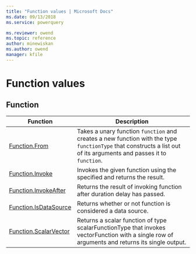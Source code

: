 ```yaml
---
title: "Function values | Microsoft Docs"
ms.date: 09/13/2018
ms.service: powerquery

ms.reviewer: owend
ms.topic: reference
author: minewiskan
ms.author: owend
manager: kfile
---
```

# Function values
 
  
## <a name="__toc360789887"></a>Function  
  
|Function|Description|  
|------------|---------------|  
| [Function.From](function-from.md) | Takes a unary function `function` and creates a new function with the type `functionType` that constructs a list out of its arguments and passes it to `function`. |
|[Function.Invoke](function-invoke.md)|Invokes the given function using the specified and returns the result.|  
|[Function.InvokeAfter](function-invokeafter.md)|Returns the result of invoking function after duration delay has passed.|
|[Function.IsDataSource](function-isdatasource.md)|Returns whether or not function is considered a data source.|  
|[Function.ScalarVector](function-scalarvector.md)|Returns a scalar function of type scalarFunctionType that invokes vectorFunction with a single row of arguments and returns its single output. |

